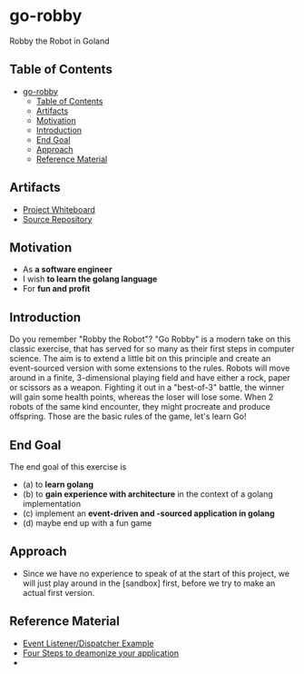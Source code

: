 # go-robby
Robby the Robot in Goland

## Table of Contents

- [go-robby](#go-robby)
  - [Table of Contents](#table-of-contents)
  - [Artifacts](#artifacts)
  - [Motivation](#motivation)
  - [Introduction](#introduction)
  - [End Goal](#end-goal)
  - [Approach](#approach)
  - [Reference Material](#reference-material)


## Artifacts

- [Project Whiteboard](https://miro.com/app/board/o9J_ltf3SKQ=/)
- [Source Repository](https://github.com/rgfaber/go-robby) 

## Motivation
- As **a software engineer**
- I wish **to learn the golang language**
- For **fun and profit**

## Introduction

Do you remember "Robby the Robot"? "Go Robby" is a modern take on this classic exercise, that has served for so many as their first steps in computer science. The aim is to extend a little bit on this principle and create an event-sourced version with some extensions to the rules. Robots will move around in a finite, 3-dimensional playing field and have either a rock, paper or scissors as a weapon. Fighting it out in a "best-of-3" battle, the winner will gain some health points, whereas the loser will lose some. When 2 robots of the same kind encounter, they might procreate and produce offspring. Those are the basic rules of the game, let's learn Go!

## End Goal

The end goal of this exercise is 
- (a) to **learn golang** 
- (b) to **gain experience with architecture** in the context of a golang implementation
- (c) implement an **event-driven and -sourced application in golang**
- (d) maybe end up with a fun game

## Approach

- Since we have no experience to speak of at the start of this project, we will just play around in the [sandbox] first, before we try to make an actual first version.


## Reference Material

- [Event Listener/Dispatcher Example](http://www.inanzzz.com/index.php/post/2qdl/event-listener-and-dispatcher-example-with-golang)
- [Four Steps to deamonize your application](https://ieftimov.com/post/four-steps-daemonize-your-golang-programs/)
-
